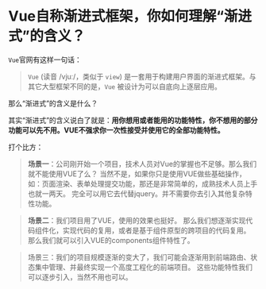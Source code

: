 # Vue自称渐进式框架，你如何理解“渐进式”的含义？

`Vue`官网有这样一句话：

> `Vue` (读音 /vjuː/，类似于 `view`) 是一套用于构建用户界面的渐进式框架。与其它大型框架不同的是，`Vue` 被设计为可以自底向上逐层应用。

那么“渐进式”的含义是什么？

其实“渐进式”的含义说白了就是：**用你想用或者能用的功能特性，你不想用的部分功能可以先不用。VUE不强求你一次性接受并使用它的全部功能特性。**

打个比方：

> **场景一**：公司刚开始一个项目，技术人员对Vue的掌握也不足够。那么我们就不能使用VUE了么？
> 当然不是，如果你只是使用VUE做些基础操作，如：页面渲染、表单处理提交功能，那还是非常简单的，成熟技术人员上手也就一两天。
> 完全可以用它去代替jquery。并不需要你去引入其他复杂特性功能。

> **场景二**：我们项目用了VUE，使用的效果也挺好。
> 那么我们想逐渐实现代码组件化，实现代码的复用，或者是基于组件原型的跨项目的代码复用。
> 那么我们就可以引入VUE的components组件特性了。

> 场景三：我们的项目规模逐渐的变大了，我们可能会逐渐用到前端路由、状态集中管理、并最终实现一个高度工程化的前端项目。
> 这些功能特性我们可以逐步引入，当然不用也可以。

<vPageTips :links="[
    {
        text: '什么是渐进式前端开发框架？向您介绍vue，看了就懂了',
        link: 'https://blog.51cto.com/u_14482423/2992771'
    },
    {
        text: '速看！！ vue 渐进式框架理解',
        link: 'https://juejin.cn/post/7033957461383970824'
    }
]"/>
